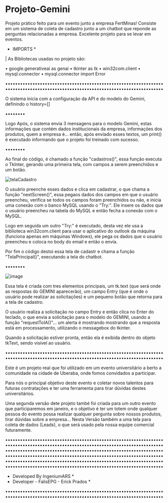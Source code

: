# Projeto-Gemini
Projeto prático feito para um evento junto a empresa FertMinas! Consiste em um sistema de coleta de cadastro junto a um chatbot que reponde as perguntas relacionadas a empresa. Excelente projeto para se levar em eventos.


* IMPORTS *

| As Bibliotecas usadas no projeto são:

• google.generativeai as genai
• tkinter as tk
• win32com.client
• mysql.connector
• mysql.connector import Error

••••••••••••••••••••••••••••••••••••••••••••••••••••••••••••••••••••••••••••••••••••••••••••••••••••••••••••••••••••••••••••••••

O sistema inicia com a configuração da API e do modelo do Gemini, definindo o history=[]

••••••••

Logo Após, o sistema envia 3 mensagens para o modelo Gemini, estas informações que contém dados institucionais da empresa, informações dos produtos, quem a empresa é... então, após enviado esses textos, um print() é executado informando que o projeto foi treinado com sucesso.

••••••••

Ao final do código, é chamado a função "cadastros()", essa função executa o TkInter, gerando uma primeira tela, com campos a serem preenchidos e um botão.

![telaCadastro](https://github.com/Falis-EPG/Projeto-Gemini/assets/106707009/a5bd82d1-f8f5-4ee3-a8f9-94e3576f2257)

O usuário preenche esses dados e clica em cadastrar, o que chama a função "nextScreen()", essa pegaos dados dos campos em que o usuário preencheu, verifica se todos os campos foram preenchidos ou não, e inicia  uma conexão com o banco MySQL usando o "Try:". Ele insere os dados que o usuário preencheu na tabela do MySQL e então fecha a conexão com o MySQL.

Logo em seguida um outro "Try:" é executado, desta vez ele usa a biblioteca win32com.client para usar o aplicativo do outlook da máquina (funciona apenas em máquinas Windows), ele pega os dados que o usuário preencheu e coloca no body do email e então o envia.

Por fim o código destoi essa tela de cadastr e chama a função "TelaPrincipal()", executando a tela do chatbot.

••••••••

![image](https://github.com/Falis-EPG/Projeto-Gemini/assets/106707009/a51ac361-3c00-4faf-9db9-c787ff92d68d)

Essa tela é criada com tres elementos principais, um tk.text (que será onde as respostas do GEMINI aparecerão), um campo Entry (que é onde o usuário pode realizar as solicitações) e um pequeno botão que retorna para a tela de cadastro.

O usuário realiza a solicitação no campo Entry e então clica no Enter do teclado, o que envia a solicitação para o modelo do GEMINI, usando a função "requestToIA()"... um alerta é mostrando mostrando que a resposta está em processamento, utilizando o messagebox do tkinter.

Quando a solicitação estiver pronta, então ela é exibida dentro do objeto tkText, sendo visivel ao usuário.

••••••••••••••••••••••••••••••••••••••••••••••••••••••••••••••••••••••••••••••••••••••••••••••••••••••••••••••••••••••••••••••••

Este é um projeto real que foi utilizado em um evento universitário a berto a comunidade na cidade de Uberaba, onde fomos convidados a participar.

Para nós o principal objetivo deste evento e coletar novos talentos para futuras contratações e ter uma ferramenta para tirar dúvidas destes universitários. 

Uma segunda versão dete projeto també foi criada para um outro evento que participaremos em janeiro, e o objetivo é ter um totem onde qualquer pessoa do evento possa realizar qualquer pergunta sobre nossos produtos, tirar dúvidas sobre a empresa... Nesta Versão também a uma tela para coleta de dados (Leads), o que será usado pela nossa equipe comercial futuramente.

••••••••••••••••••••••••••••••••••••••••••••••••••••••••••••••••••••••••••••••••••••••••••••••••••••••••••••••••••••••••••••••••
••••••••••••••••••••••••••••••••••••••••••••••••••••••••••••••••••••••••••••••••••••••••••••••••••••••••••••••••••••••••••••••••
••••••••••••••••••••••••••••••••••••••••••••••••••••••••••••••••••••••••••••••••••••••••••••••••••••••••••••••••••••••••••••••••

* Developed By IngeniumARS *
* Developer - FalisEPG - Erick Prados *

••••••••••••••••••••••••••••••••••••••••••••••••••••••••••••••••••••••••••••••••••••••••••••••••••••••••••••••••••••••••••••••••

